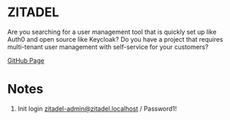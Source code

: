 # ZITADEL

Are you searching for a user management tool that is quickly set up like Auth0 and open source like Keycloak?
Do you have a project that requires multi-tenant user management with self-service for your customers?

[GitHub Page](https://github.com/zitadel/zitadel)

# Notes
1. Init login zitadel-admin@zitadel.localhost / Password1!